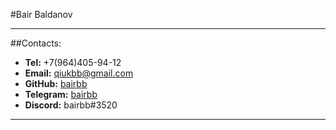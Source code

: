 #Bair Baldanov
***
##Contacts:
* __Tel:__ +7(964)405-94-12
* __Email:__ qiukbb@gmail.com
* __GitHub:__ [bairbb](https://github.com/bairbb)
* __Telegram:__ [bairbb](https://t.me/bairbb)
* __Discord:__ bairbb#3520
***

